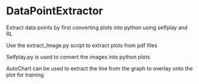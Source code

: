 # DataPointExtractor
Extract data points by first converting plots into python using selfplay and RL

Use the extract_Image.py script to extract plots from pdf files

Selfplay.py is used to convert the images into python plots

AutoChart can be used to extract the line from the graph to overlay onto the plot for training
